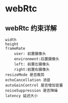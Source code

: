 
# webRtc


## webRtc 约束详解

```text
width
height
frameRate
    user: 前置摄像头
    environment:后置摄像头
    left: 前置左摄像头
    right:前置右摄像头
resizeMode 是否裁剪
echoCancellation 消音
autoGainControl 是否增加音量 
noiseSuppression 是否降噪
latency 延迟大小 
  

```